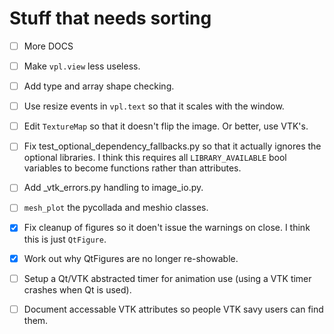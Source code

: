# Stuff that needs sorting

- [ ] More DOCS
- [ ] Make `vpl.view` less useless.
- [ ] Add type and array shape checking.
- [ ] Use resize events in `vpl.text` so that it scales with the window.
- [ ] Edit `TextureMap` so that it doesn't flip the image. Or better, use VTK's.
- [ ] Fix test_optional_dependency_fallbacks.py so that it actually ignores the optional libraries. I think this requires all `LIBRARY_AVAILABLE` bool variables to become functions rather than attributes.
- [ ] Add _vtk_errors.py handling to image_io.py.
- [ ] `mesh_plot` the pycollada and meshio classes.
- [x] Fix cleanup of figures so it doen't issue the warnings on close. I think this is just `QtFigure`.
- [x] Work out why QtFigures are no longer re-showable.
- [ ] Setup a Qt/VTK abstracted timer for animation use (using a VTK timer crashes when Qt is used).
- [ ] Document accessable VTK attributes so people VTK savy users can find them.

